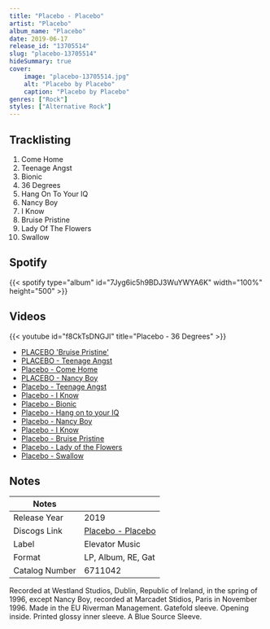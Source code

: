 ```yaml
---
title: "Placebo - Placebo"
artist: "Placebo"
album_name: "Placebo"
date: 2019-06-17
release_id: "13705514"
slug: "placebo-13705514"
hideSummary: true
cover:
    image: "placebo-13705514.jpg"
    alt: "Placebo by Placebo"
    caption: "Placebo by Placebo"
genres: ["Rock"]
styles: ["Alternative Rock"]
---
```

## Tracklisting
1. Come Home
2. Teenage Angst
3. Bionic
4. 36 Degrees
5. Hang On To Your IQ
6. Nancy Boy
7. I Know
8. Bruise Pristine
9. Lady Of The Flowers
10. Swallow
## Spotify
{{< spotify type="album" id="7Jyg6ic5h9BDJ3WuYWYA6K" width="100%" height="500" >}}

## Videos
{{< youtube id="f8CkTsDNGJI" title="Placebo - 36 Degrees" >}}
- [PLACEBO 'Bruise Pristine'](https://www.youtube.com/watch?v=v6XhoHTDFSM)
- [PLACEBO - Teenage Angst](https://www.youtube.com/watch?v=Fx5bfLI5slU)
- [Placebo - Come Home](https://www.youtube.com/watch?v=KFnvkypksPI)
- [PLACEBO - Nancy Boy](https://www.youtube.com/watch?v=PBxuq_eWW94)
- [Placebo - Teenage Angst](https://www.youtube.com/watch?v=SpEHT9blu_0)
- [Placebo - I Know](https://www.youtube.com/watch?v=2wqlAfeC-Jc)
- [Placebo - Bionic](https://www.youtube.com/watch?v=YMpi6I0Rex8)
- [Placebo - Hang on to your IQ](https://www.youtube.com/watch?v=_OWNqTkWl-Q)
- [Placebo - Nancy Boy](https://www.youtube.com/watch?v=RbCvjxjGiKE)
- [Placebo - I Know](https://www.youtube.com/watch?v=gGGWN2T-Nno)
- [Placebo - Bruise Pristine](https://www.youtube.com/watch?v=3xMI6Ql_Ch0)
- [Placebo - Lady of the Flowers](https://www.youtube.com/watch?v=gan1oKzVtiU)
- [Placebo - Swallow](https://www.youtube.com/watch?v=eq0r8xD3ADs)

## Notes
| Notes          |             |
| ---------------| ----------- |
| Release Year   | 2019 |
| Discogs Link   | [Placebo - Placebo](https://www.discogs.com/release/13705514-Placebo-Placebo) |
| Label          | Elevator Music |
| Format         | LP, Album, RE, Gat |
| Catalog Number | 6711042 |

Recorded at Westland Studios, Dublin, Republic of Ireland, in the spring of 1996, except Nancy Boy, recorded at Marcadet Stidios, Paris in November 1996. Made in the EU Riverman Management.  Gatefold sleeve. Opening inside. Printed glossy inner sleeve. A Blue Source Sleeve.
